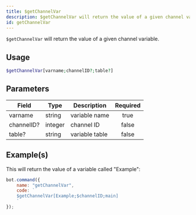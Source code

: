 ```yaml
---
title: $getChannelVar
description: $getChannelVar will return the value of a given channel variable.
id: getChannelVar
---
```


`$getChannelVar` will return the value of a given channel variable.

## Usage

```php
$getChannelVar[varname;channelID?;table?]
```

## Parameters

| Field      | Type    | Description    | Required |
|------------|---------|----------------|:--------:|
| varname    | string  | variable name  |   true   |
| channelID? | integer | channel ID     |  false   |
| table?     | string  | variable table |  false   |

## Example(s)

This will return the value of a variable called "Example":

```javascript
bot.command({
    name: "getChannelVar",
    code: `
    $getChannelVar[Example;$channelID;main]
    `
});
```